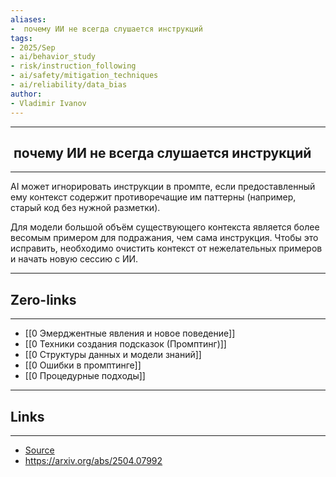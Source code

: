 ```yaml
---
aliases: 
-  почему ИИ не всегда слушается инструкций
tags:
- 2025/Sep
- ai/behavior_study
- risk/instruction_following
- ai/safety/mitigation_techniques
- ai/reliability/data_bias
author:
- Vladimir Ivanov
---
```

-----
##   почему ИИ не всегда слушается инструкций 
-----
AI может игнорировать инструкции в промпте, если предоставленный ему контекст содержит противоречащие им паттерны (например, старый код без нужной разметки). 

Для модели большой объём существующего контекста является более весомым примером для подражания, чем сама инструкция. Чтобы это исправить, необходимо очистить контекст от нежелательных примеров и начать новую сессию с ИИ.


---
## Zero-links
---
- [[0 Эмерджентные явления и новое поведение]]
- [[0 Техники создания подсказок (Промптинг)]]
- [[0 Структуры данных и модели знаний]]
- [[0 Ошибки в промптинге]]
- [[0 Процедурные подходы]]

---
## Links
---
- [Source](https://t.me/turboproject/2093)
- https://arxiv.org/abs/2504.07992